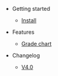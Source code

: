 - Getting started
    - [Install](/start/install.md)

- Features
    - [Grade chart](features/gradechart.md)

- Changelog
    - [V4.0](changelog/V4.0.md)